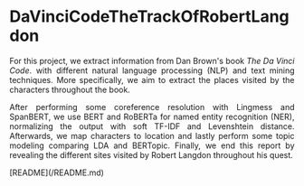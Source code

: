 # DaVinciCodeTheTrackOfRobertLangdon

<p align="justify"> For this project, we extract information from Dan Brown's book <em>The Da Vinci Code</em>. with different natural language processing (NLP) and text mining techniques. More specifically, we aim to extract the places visited by the characters throughout the book.</p>

<p align="justify">
After performing some coreference resolution with Lingmess and SpanBERT, we use BERT and RoBERTa for named entity recognition (NER), normalizing the output with soft TF-IDF and Levenshtein distance. Afterwards, we map characters to location and lastly perform some topic modeling comparing LDA and BERTopic. Finally, we end this report by revealing the different sites visited by Robert Langdon throughout his quest.
</p>
[README](/README.md)
